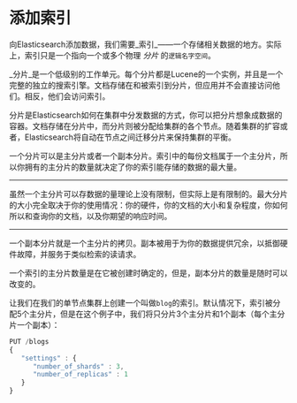 # 添加索引

向Elasticsearch添加数据，我们需要_索引_——一个存储相关数据的地方。实际上，索引只是一个指向一个或多个物理 _分片_ 的`逻辑名字空间`。

_分片_是一个低级别的工作单元。每个分片都是Lucene的一个实例，并且是一个完整的独立的搜索引擎。文档存储在和被索引到分片，但应用并不会直接访问他们。相反，他们会访问索引。

分片是Elasticsearch如何在集群中分发数据的方式，你可以把分片想象成数据的容器。文档存储在分片中，而分片则被分配给集群的各个节点。随着集群的扩容或者，Elasticsearch将自动在节点之间迁移分片来保持集群的平衡。

一个分片可以是主分片或者一个副本分片。索引中的每份文档属于一个主分片，所以你拥有的主分片的数量就决定了你的索引能存储的数据的最大量。

****
虽然一个主分片可以存数据的量理论上没有限制，但实际上是有限制的。最大分片的大小完全取决于你的使用情况：你的硬件，你的文档的大小和复杂程度，你如何所以和查询你的文档，以及你期望的响应时间。
****

一个副本分片就是一个主分片的拷贝。副本被用于为你的数据提供冗余，以抵御硬件故障，并服务于类似检索的读请求。

一个索引的主分片数量是在它被创建时确定的，但是，副本分片的数量是随时可以改变的。

让我们在我们的单节点集群上创建一个叫做`blog`的索引。默认情况下，索引被分配5个主分片，但是在这个例子中，我们将只分片3个主分片和1个副本（每个主分片一个副本）：

``` js
PUT /blogs
{
   "settings" : {
      "number_of_shards" : 3,
      "number_of_replicas" : 1
   }
}
```
